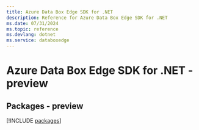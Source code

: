 ```yaml
---
title: Azure Data Box Edge SDK for .NET
description: Reference for Azure Data Box Edge SDK for .NET
ms.date: 07/31/2024
ms.topic: reference
ms.devlang: dotnet
ms.service: databoxedge
---
```

# Azure Data Box Edge SDK for .NET - preview
## Packages - preview
[!INCLUDE [packages](data-box-edge-index.md)]